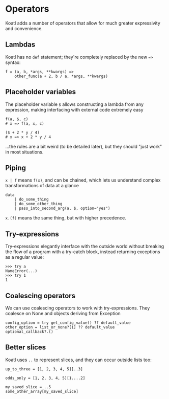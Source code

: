 # Operators

Koatl adds a number of operators that allow for much greater expressivity and convenience.

## Lambdas

Koatl has no `def` statement; they're completely replaced by the new `=>` syntax:

```
f = (a, b, *args, **kwargs) =>
    other_func(a + 2, b / a, *args, **kwargs)
```

## Placeholder variables

The placeholder variable `$` allows constructing a lambda from any expression, making interfacing with external code extremely easy

```
f(a, $, c)
# x => f(a, x, c)

($ + 2 * y / 4)
# x => x + 2 * y / 4
```

...the rules are a bit weird (to be detailed later), but they should "just work" in most situations.

## Piping

`x | f` means `f(x)`, and can be chained, which lets us understand complex transformations of data at a glance

```
data
    | do_some_thing
    | do_some_other_thing
    | pass_into_second_arg(a, $, option="yes")
```

`x.(f)` means the same thing, but with higher precedence.

## Try-expressions

Try-expressions elegantly interface with the outside world without breaking the flow of a program with a try-catch block, instead returning exceptions as a regular value:

```
>>> try a
NameError(...)
>>> try 1
1
```

## Coalescing operators

We can use coalescing operators to work with try-expressions.
They coalesce on None and objects deriving from Exception

```
config_option = try get_config_value() ?? default_value
other_option = list_or_none?[1] ?? default_value
optional_callback?.()
```

## Better slices

Koatl uses `..` to represent slices, and they can occur outside lists too:

```
up_to_three = [1, 2, 3, 4, 5][..3]

odds_only = [1, 2, 3, 4, 5][1....2]

my_saved_slice = ..5
some_other_array[my_saved_slice]
```
